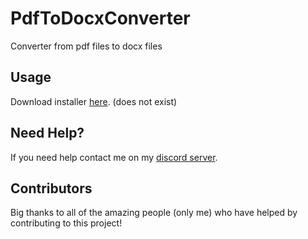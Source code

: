 # PdfToDocxConverter
Converter from pdf files to docx files

## Usage
Download installer [here](). (does not exist)

## Need Help?
If you need help contact me on my [discord server](https://discord.gg/xgET5epJE6).

## Contributors
Big thanks to all of the amazing people (only me) who have helped by contributing to this project!
